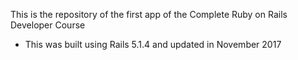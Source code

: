 This is the repository of the first app of the Complete Ruby on Rails Developer Course

- This was built using Rails 5.1.4 and updated in November 2017